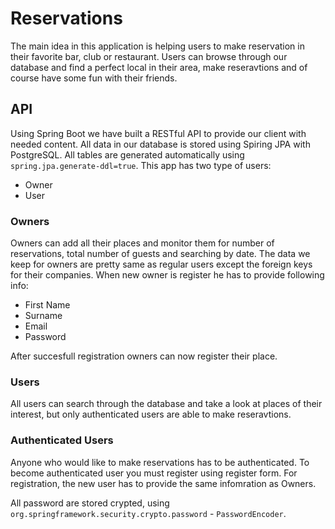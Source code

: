 # Reservations
The main idea in this application is helping users to make reservation in their favorite bar, club or restaurant.
Users can browse through our database and find a perfect local in their area, make reseravtions and of course have some fun 
with their friends.
## API ##
Using Spring Boot we have built a RESTful API to provide our client with needed content. 
All data in our database is stored using Spiring JPA with PostgreSQL. 
All tables are generated automatically using ``spring.jpa.generate-ddl=true``.
This app has two type of users: 
- Owner
- User
### Owners ###
Owners can add all their places and monitor them for number of reservations, total number of guests and searching by date.
The data we keep for owners are pretty same as regular users except the foreign keys for their companies.
When new owner is register he has to provide following info:
- First Name
- Surname
- Email
- Password

After succesfull registration owners can now register their place.
### Users ###
All users can search through the database and take a look at places of their interest, but only authenticated users are able to make reseravtions.

### Authenticated Users ###

Anyone who would like to make reservations has to be authenticated. To become authenticated user you must register using register form.
For registration, the new user has to provide the same infomration as Owners.

All password are stored crypted, using ``org.springframework.security.crypto.password`` - ``PasswordEncoder``.


